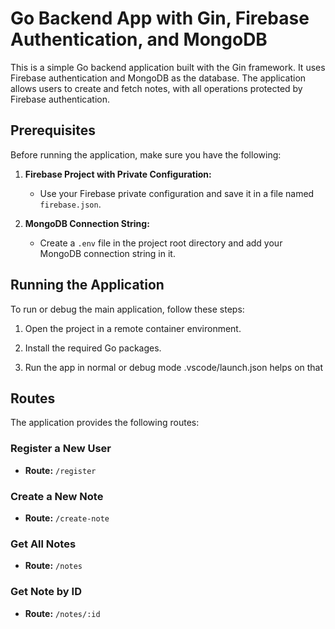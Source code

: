 # Go Backend App with Gin, Firebase Authentication, and MongoDB

This is a simple Go backend application built with the Gin framework. It uses Firebase authentication and MongoDB as the database. The application allows users to create and fetch notes, with all operations protected by Firebase authentication.

## Prerequisites

Before running the application, make sure you have the following:

1. **Firebase Project with Private Configuration:**
   - Use your Firebase private configuration and save it in a file named `firebase.json`.

2. **MongoDB Connection String:**
   - Create a `.env` file in the project root directory and add your MongoDB connection string in it.

## Running the Application

To run or debug the main application, follow these steps:

1. Open the project in a remote container environment.

2. Install the required Go packages.

3. Run the app in normal or debug mode .vscode/launch.json helps on that
## Routes

The application provides the following routes:

### Register a New User

- **Route:** `/register`

### Create a New Note

- **Route:** `/create-note`

### Get All Notes

- **Route:** `/notes`


### Get Note by ID

- **Route:** `/notes/:id`


